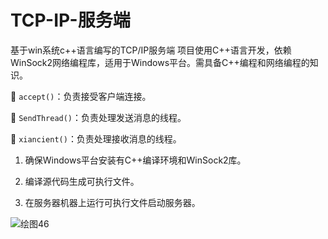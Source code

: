 # TCP-IP-服务端
基于win系统c++语言编写的TCP/IP服务端
项目使用C++语言开发，依赖WinSock2网络编程库，适用于Windows平台。需具备C++编程和网络编程的知识。

	`accept()`：负责接受客户端连接。

	`SendThread()`：负责处理发送消息的线程。

	`xiancient()`：负责处理接收消息的线程。

1. 确保Windows平台安装有C++编译环境和WinSock2库。

2. 编译源代码生成可执行文件。

3. 在服务器机器上运行可执行文件启动服务器。

![绘图46](https://github.com/lrx2001/TCP-IP-/assets/94983103/74a5d132-2116-41bb-a7b6-6d8675862917)
